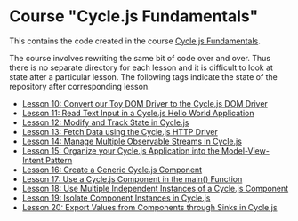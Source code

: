 # Course "Cycle.js Fundamentals"

This contains the code created in the course [Cycle.js Fundamentals](https://egghead.io/courses/cycle-js-fundamentals).

The course involves rewriting the same bit of code over and over. Thus there is no
separate directory for each lesson and it is difficult to look at state after a particular
lesson. The following tags indicate the state of the repository after corresponding lesson.

* [Lesson 10: Convert our Toy DOM Driver to the Cycle.js DOM Driver](https://github.com/realityforge/course-cycle-js-fundamentals/tree/Lesson10)
* [Lesson 11: Read Text Input in a Cycle.js Hello World Application](https://github.com/realityforge/course-cycle-js-fundamentals/tree/Lesson11)
* [Lesson 12: Modify and Track State in Cycle.js](https://github.com/realityforge/course-cycle-js-fundamentals/tree/Lesson12)
* [Lesson 13: Fetch Data using the Cycle.js HTTP Driver](https://github.com/realityforge/course-cycle-js-fundamentals/tree/Lesson13)
* [Lesson 14: Manage Multiple Observable Streams in Cycle.js](https://github.com/realityforge/course-cycle-js-fundamentals/tree/Lesson14)
* [Lesson 15: Organize your Cycle.js Application into the Model-View-Intent Pattern](https://github.com/realityforge/course-cycle-js-fundamentals/tree/Lesson15)
* [Lesson 16: Create a Generic Cycle.js Component](https://github.com/realityforge/course-cycle-js-fundamentals/tree/Lesson16)
* [Lesson 17: Use a Cycle.js Component in the main() Function](https://github.com/realityforge/course-cycle-js-fundamentals/tree/Lesson17)
* [Lesson 18: Use Multiple Independent Instances of a Cycle.js Component](https://github.com/realityforge/course-cycle-js-fundamentals/tree/Lesson18)
* [Lesson 19: Isolate Component Instances in Cycle.js](https://github.com/realityforge/course-cycle-js-fundamentals/tree/Lesson19)
* [Lesson 20: Export Values from Components through Sinks in Cycle.js](https://github.com/realityforge/course-cycle-js-fundamentals/tree/Lesson20)
